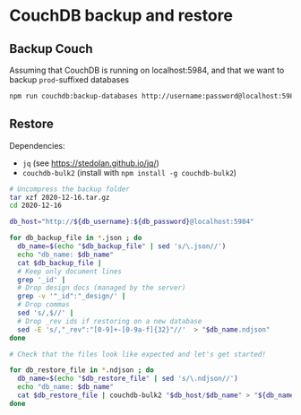 # CouchDB backup and restore

## Backup Couch
Assuming that CouchDB is running on localhost:5984, and that we want to backup `prod`-suffixed databases
```sh
npm run couchdb:backup-databases http://username:password@localhost:5984 prod
```

## Restore

Dependencies:
* `jq` (see https://stedolan.github.io/jq/)
* `couchdb-bulk2` (install with `npm install -g couchdb-bulk2`)

```sh
# Uncompress the backup folder
tar xzf 2020-12-16.tar.gz
cd 2020-12-16

db_host="http://${db_username}:${db_password}@localhost:5984"

for db_backup_file in *.json ; do
  db_name=$(echo "$db_backup_file" | sed 's/\.json//')
  echo "db_name: $db_name"
  cat $db_backup_file |
  # Keep only document lines
  grep '_id' |
  # Drop design docs (managed by the server)
  grep -v '"_id":"_design/' |
  # Drop commas
  sed 's/,$//' |
  # Drop _rev ids if restoring on a new database
  sed -E 's/,"_rev":"[0-9]+-[0-9a-f]{32}"//'  > "$db_name.ndjson"
done

# Check that the files look like expected and let's get started!

for db_restore_file in *.ndjson ; do
  db_name=$(echo "$db_restore_file" | sed 's/\.ndjson//')
  echo "db_name: $db_name"
  cat $db_restore_file | couchdb-bulk2 "$db_host/$db_name" > "${db_name}_restore.success" 2> "${db_name}_restore.errors"
done
```
